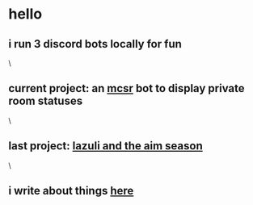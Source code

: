 # hello
## i run 3 discord bots locally for fun
\
## current project: an [mcsr](https://mcsrranked.com/) bot to display private room statuses
\
## last project: [lazuli and the aim season](https://github.com/koralreeef/newlyranked)
\
## i write about things [here](https://koralreeef.github.io)
